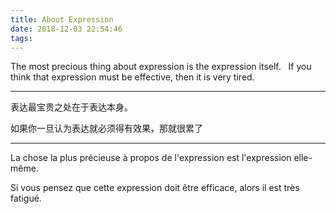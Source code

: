```yaml
---
title: About Expression
date: 2018-12-03 22:54:46
tags:
---
```


The most precious thing about expression is the expression itself.
 
If you think that expression must be effective, then it is very tired.


---
<!--more-->

表达最宝贵之处在于表达本身。

如果你一旦认为表达就必须得有效果，那就很累了

---

La chose la plus précieuse à propos de l'expression est l'expression elle-même.

Si vous pensez que cette expression doit être efficace, alors il est très fatigué.
